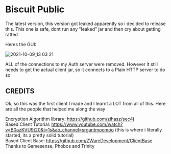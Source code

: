 # Biscuit Public
The latest version, this version got leaked apparently so i decided to release this. This one is safe, dont run any "leaked" jar and then cry about getting ratted   

Heres the GUI: 

![2021-10-09_13 03 21](https://user-images.githubusercontent.com/70264419/136821935-abefcb0b-c52d-466d-b3e0-46c25c4ef9d6.png)

     
ALL of the connections to my Auth server were removed. However it still needs to get the actual client jar, so it connects to a Plain HTTP server to do so   

## CREDITS

Ok, so this was the first client I made and I learnt a LOT from all of this. Here are all the people that helped me along the way   

Encryption Algorithm library: https://github.com/zihasz/sec4j     
Based Client Tutorial: https://www.youtube.com/watch?v=B0azKVU9t20&t=1s&ab_channel=srgantmoomoo (this is where i literally started, its a pretty solid tutorial)     
Based Client Base: https://github.com/ZWareDevelopment/ClientBase     
Thanks to Gamesense, Phobos and Trinity
